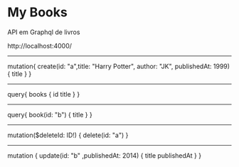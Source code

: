 # My Books 
 API em Graphql de livros 

http://localhost:4000/

__________________________________________________

mutation{
  create(id: "a",title: "Harry Potter", author: "JK", publishedAt: 1999){
    title
  }
}
__________________________________________________

query{
  books {
    id
    title
  }
}
__________________________________________________
query{
  book(id: "b") {
    title
  }
}
__________________________________________________
mutation($deleteId: ID!) {
  delete(id: "a")
}
__________________________________________________
mutation {
  update(id: "b" ,publishedAt: 2014) {
    title
    publishedAt
  }
}
